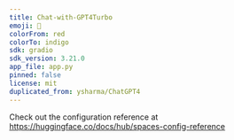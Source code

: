 ```yaml
---
title: Chat-with-GPT4Turbo
emoji: 🚀
colorFrom: red
colorTo: indigo
sdk: gradio
sdk_version: 3.21.0
app_file: app.py
pinned: false
license: mit
duplicated_from: ysharma/ChatGPT4
---
```


Check out the configuration reference at https://huggingface.co/docs/hub/spaces-config-reference
